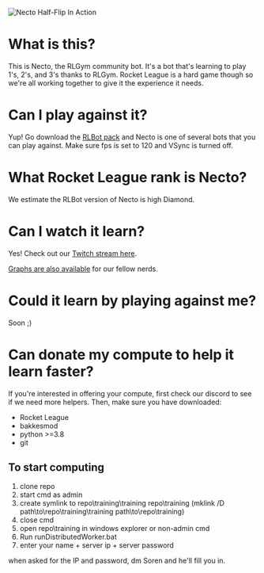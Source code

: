 
![Necto Half-Flip In Action](https://github.com/Rolv-Arild/Necto/blob/master/nectoGifs/nectoHalfFlip.gif)


# What is this?

This is Necto, the RLGym community bot. It's a bot that's learning to play 1's, 2's, and 3's thanks to RLGym.
Rocket League is a hard game though so we're all working together to give it the experience it needs.


# Can I play against it? 

Yup! Go download the [RLBot pack](https://rlbot.org/) and Necto is one of several bots that you can play against.
 Make sure fps is set to 120 and VSync is turned off.

# What Rocket League rank is Necto?

We estimate the RLBot version of Necto is high Diamond. 


# Can I watch it learn?

Yes! Check out our [Twitch stream here](https://www.twitch.tv/rlgym).

[Graphs are also available](https://wandb.ai/rolv-arild/rocket-learn) for our fellow nerds.



# Could it learn by playing against me?

Soon ;)


# Can donate my compute to help it learn faster?

If you're interested in offering your compute, first check our discord to see if we need more helpers. Then, make sure you have downloaded:
- Rocket League
- bakkesmod
- python >=3.8
- git

## To start computing

1. clone repo
2. start cmd as admin
3. create symlink to repo\training\training repo\training (mklink /D path\to\repo\training\training path\to\repo\training)
4. close cmd
6. open repo\training in windows explorer or non-admin cmd
7. Run runDistributedWorker.bat
8. enter your name + server ip + server password

when asked for the IP and password, dm Soren and he'll fill you in. 




